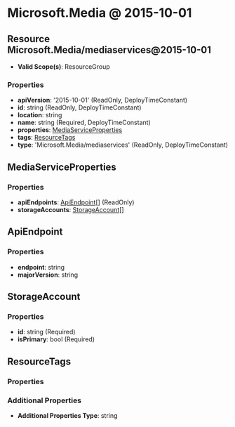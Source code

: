 # Microsoft.Media @ 2015-10-01

## Resource Microsoft.Media/mediaservices@2015-10-01
* **Valid Scope(s)**: ResourceGroup
### Properties
* **apiVersion**: '2015-10-01' (ReadOnly, DeployTimeConstant)
* **id**: string (ReadOnly, DeployTimeConstant)
* **location**: string
* **name**: string (Required, DeployTimeConstant)
* **properties**: [MediaServiceProperties](#mediaserviceproperties)
* **tags**: [ResourceTags](#resourcetags)
* **type**: 'Microsoft.Media/mediaservices' (ReadOnly, DeployTimeConstant)

## MediaServiceProperties
### Properties
* **apiEndpoints**: [ApiEndpoint](#apiendpoint)[] (ReadOnly)
* **storageAccounts**: [StorageAccount](#storageaccount)[]

## ApiEndpoint
### Properties
* **endpoint**: string
* **majorVersion**: string

## StorageAccount
### Properties
* **id**: string (Required)
* **isPrimary**: bool (Required)

## ResourceTags
### Properties
### Additional Properties
* **Additional Properties Type**: string

